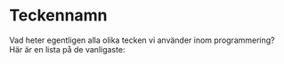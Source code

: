 # Teckennamn

Vad heter egentligen alla olika tecken vi använder inom programmering? Här är en lista på de vanligaste: